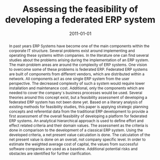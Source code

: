 ---
abstract: In past years ERP Systems have become one of the main components within
  the corporate IT structure. Several problems exist around implementing and operating
  these systems within companies. In the literature one can find several studies about
  the problems arising during the implementation of an ERP system. The main problem
  areas are around the complexity of ERP systems. One vision to overcome some of these
  problems is federated ERP. Federated ERP systems are built of components from different
  vendors, which are distributed within a network. All components act as one single
  ERP system from the user  perspective. The decreased complexity of such a system
  would require lower installation and maintenance cost. Additional, only the components
  which are needed to cover the company´s business processes would be used. Several
  theories around this concept exist, but a feasibility assessment of developing a
  federated ERP system has not been done yet. Based on a literary analysis of existing
  methods for feasibility studies, this paper is applying strategic planning concepts
  and referential data from the traditional ERP  development to provide a first assessment
  of the overall feasibility of developing a platform for federated ERP systems. An
  analytical hierarchical approach is used to define effort and effect related criteria
  and their domain values. The assessment as the criteria is done in comparison to
  the development of a classical ERP system. Using the developed criteria, a net present
  value calculation is done. The calculation of the net present value is done on an
  overall, not company specific level. In order to estimate the weighted  average
  cost of capital, the values from successful software companies are used as a baseline.
  Additional potential risks and obstacles are identified for further clarification.
authors:
- Michael Gall
- Thomas Grechenig
- Mogens Bjerre
date: '2011-01-01'
featured: false
links:
- name: Publik
  url: https://publik.tuwien.ac.at/showentry.php?ID=205874&lang=2
publication: International Journal of Managing Information Technology (IJMIT), 3 (2011),
  3; S. 16 - 26
publication_types:
- '2'
publishDate: '2011-01-01'
title: Assessing the feasibility of developing a federated ERP system
url_pdf: ''
---
